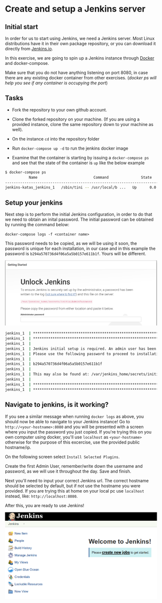 # Create and setup a Jenkins server


## Initial start

In order for us to start using Jenkins, we need a Jenkins server.
Most Linux distributions have it in their own package repository, or you can download it directly from [Jenkins.io](https://jenkins.io/download/).

In this exercise, we are going to spin up a Jenkins instance through [Docker](https://www.docker.com/) and docker-compose.

Make sure that you do not have anything listening on port 8080, in case there are any existing docker container from other exercises. (*docker ps will help you see if any container is occupying the port*)

## Tasks

* Fork the repository to your own github account.
* Clone the forked repository on your machine. (If you are using a provided instance, clone the same repository down to your machine as well).
* On the instance `cd` into the repository folder

* Run `docker-compose up -d` to run the jenkins docker image
* Examine that the container is starting by issuing a `docker-compose ps` and see that the state of the container is `up` like the below example

```bash
$ docker-compose ps
           Name                          Command               State                                    Ports
-----------------------------------------------------------------------------------------------------------------------------------------------
jenkins-katas_jenkins_1   /sbin/tini -- /usr/local/b ...   Up      0.0.0.0:50000->50000/tcp, 0.0.0.0:8080->8080/tcp, 0.0.0.0:8443->8443/tcp
```

## Setup your jenkins

Next step is to perform the initial Jenkins configuration, in order to do that we need to obtain an inital password. The initial password can be obtained by running the command below:

`docker-compose logs -f <container name>`

This password needs to be copied, as we will be using it soon, the password is unique for each installation, in our case and in this example the password is `b294a570736d4f06a5a5b0157e611b1f`. Yours will be different.

![Welcome page](../img/unlock-jenkins.png)

```bash
jenkins_1  | *************************************************************
jenkins_1  | *************************************************************
jenkins_1  |
jenkins_1  | Jenkins initial setup is required. An admin user has been created and a password generated.
jenkins_1  | Please use the following password to proceed to installation:
jenkins_1  |
jenkins_1  | b294a570736d4f06a5a5b0157e611b1f
jenkins_1  |
jenkins_1  | This may also be found at: /var/jenkins_home/secrets/initialAdminPassword
jenkins_1  |
jenkins_1  | *************************************************************
jenkins_1  | *************************************************************
```

## Navigate to jenkins, is it working?

If you see a similar message when running `docker logs` as above, you should now be able to navigate to your Jenkins instance! Go to `http://<your-hostname>:8080` and you will be presented with a screen where you input the password you just copied. If you're trying this on you own computer using docker, you'll use `localhost` as `<your-hostname>` otherwise for the purpose of this excercise, use the provided public hostname/ip.

On the following screen select `Install Selected Plugins`.

Create the first Admin User, remember/write down the username and password, as we will use it throughout the day.
Save and finish.

Next you'll need to input your correct Jenkins url. The correct hostname should be selected by default, but if not use the hostname you were provided. If you are trying this at home on your local pc use `localhost` instead, like: `http://localhost:8080`.

After this, you are ready to use Jenkins!

![Welcome page](../img/welcome.png)
